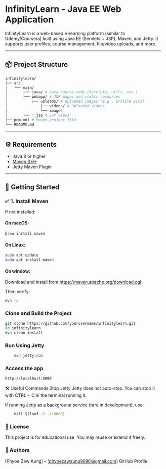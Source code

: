 # InfinityLearn - Java EE Web Application

InfinityLearn is a web-based e-learning platform (similar to Udemy/Coursera) built using Java EE (Servlets + JSP), Maven, and Jetty. It supports user profiles, course management, file/video uploads, and more.

---

## 📦 Project Structure
```bash
infinitylearn/
|── src
│   └── main/
│       ├── java/ # Java source code (Servlets, utils, etc.)    
│       ├── webapp/ # JSP pages and static resources
│           ├── uploads/ # Uploaded images (e.g., profile pics)
│               ├── videos/ # Uploaded videos
|               └── images
│       └── *.jsp # JSP views
├── pom.xml # Maven project file
└── README.md
```
---

## ⚙️ Requirements

- Java 8 or higher
- [Maven 3.6+](https://maven.apache.org/download.cgi)
- Jetty Maven Plugin

---

## 🚀 Getting Started

### ✅ 1. Install Maven

If not installed:

#### On macOS:

```bash
brew install maven
```


#### On Linux:

```bash
sudo apt update
sudo apt install maven
```

#### On window:

Download and install from https://maven.apache.org/download.cgi

Then verify:
```bash
mvn -v
```

### Clone and Build the Project
```bash
git clone https://github.com/yourusername/infinitylearn.git
cd infinitylearn
mvn clean install
```

### Run Using Jetty

```bash
    mvn jetty:run
```

### Access the app
```sh
http://localhost:8080
```

🛠 Useful Commands
Stop Jetty
Jetty does not auto-stop. You can stop it with CTRL + C in the terminal running it.

If running Jetty as a background service (rare in development), use:

```bash
    kill $(lsof -t -i:8080)
```

### 📄 License
This project is for educational use. You may reuse or extend it freely.

### 👤 Authors
[Phyoe Zaw Aung] – [phyoezawaung9696@gmail.com]
GitHub Profile